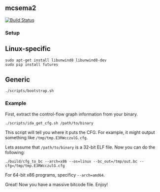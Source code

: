 ## mcsema2
[![Build Status](https://travis-ci.com/trailofbits/mcsema2.svg?token=T1UToSpCvaMxn511Cddb)](https://travis-ci.com/trailofbits/mcsema2)

### Setup

## Linux-specific
```
sudo apt-get install libunwind8 libunwind8-dev
sudo pip install futures
```

## Generic
```
./scripts/bootstrap.sh
```

### Example

First, extract the control-flow graph information from your binary.

```
./scripts/ida_get_cfg.sh /path/to/binary
```

This script will tell you where it puts the CFG. For example, it might output something
like `/tmp/tmp.E3RWcczulG.cfg`.

Lets assume that `/path/to/binary` is a 32-bit ELF file. Now you can do the following:

```
./build/cfg_to_bc --arch=x86 --os=linux --bc_out=/tmp/out.bc --cfg=/tmp/tmp.E3RWcczulG.cfg
```

For 64-bit x86 programs, specificy `--arch=amd64`.

Great! Now you have a massive bitcode file. Enjoy!
